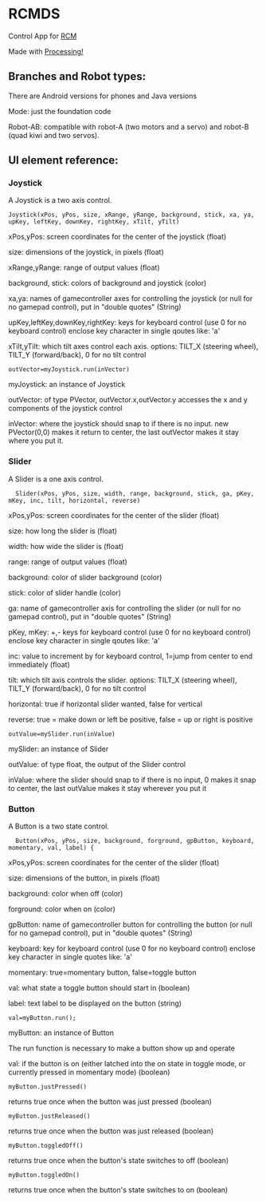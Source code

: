 # RCMDS
Control App for [RCM](https://github.com/mpyoutube/rcm)

Made with [Processing!](https://www.processing.org/reference)

## Branches and Robot types:
There are Android versions for phones and Java versions

Mode: just the foundation code

Robot-AB: compatible with robot-A (two motors and a servo) and robot-B (quad kiwi and two servos).



## UI element reference:
### Joystick
A Joystick is a two axis control.
```
Joystick(xPos, yPos, size, xRange, yRange, background, stick, xa, ya, upKey, leftKey, downKey, rightKey, xTilt, yTilt)
```

xPos,yPos: screen coordinates for the center of the joystick (float)

size: dimensions of the joystick, in pixels (float)

xRange,yRange: range of output values (float)

background, stick: colors of background and joystick (color)

xa,ya: names of gamecontroller axes for controlling the joystick (or null for no gamepad control), put in "double quotes" (String)

upKey,leftKey,downKey,rightKey: keys for keyboard control (use 0 for no keyboard control) enclose key character in single qoutes like: 'a'

xTilt,yTilt: which tilt axes control each axis. options: TILT_X (steering wheel), TILT_Y (forward/back), 0 for no tilt control

```
outVector=myJoystick.run(inVector)
```

myJoystick: an instance of Joystick

outVector: of type PVector, outVector.x,outVector.y accesses the x and y components of the joystick control

inVector: where the joystick should snap to if there is no input. new PVector(0,0) makes it return to center, the last outVector makes it stay where you put it.

### Slider
A Slider is a one axis control.
```
  Slider(xPos, yPos, size, width, range, background, stick, ga, pKey, mKey, inc, tilt, horizontal, reverse)
```

xPos,yPos: screen coordinates for the center of the slider (float)

size: how long the slider is (float)

width: how wide the slider is (float)

range: range of output values (float)

background: color of slider background (color)

stick: color of slider handle (color)

ga: name of gamecontroller axis for controlling the slider (or null for no gamepad control), put in "double quotes" (String)

pKey, mKey: +,- keys for keyboard control (use 0 for no keyboard control) enclose key character in single qoutes like: 'a'

inc: value to increment by for keyboard control, 1=jump from center to end immediately (float)

tilt: which tilt axis controls the slider. options: TILT_X (steering wheel), TILT_Y (forward/back), 0 for no tilt control

horizontal: true if horizontal slider wanted, false for vertical

reverse: true = make down or left be positive, false =  up or right is positive

```
outValue=mySlider.run(inValue)
```
mySlider: an instance of Slider

outValue: of type float, the output of the Slider control

inValue: where the slider should snap to if there is no input, 0 makes it snap to center, the last outValue makes it stay wherever you put it

### Button
A Button is a two state control.
```
  Button(xPos, yPos, size, background, forground, gpButton, keyboard, momentary, val, label) {
```
xPos,yPos: screen coordinates for the center of the slider (float)

size: dimensions of the button, in pixels (float)

background: color when off (color)

forground: color when on (color)

gpButton: name of gamecontroller button for controlling the button (or null for no gamepad control), put in "double quotes" (String)

keyboard: key for keyboard control (use 0 for no keyboard control) enclose key character in single quotes like: 'a'

momentary: true=momentary button, false=toggle button

val: what state a toggle button should start in (boolean)

label: text label to be displayed on the button (string)

```
val=myButton.run();
```
myButton: an instance of Button

The run function is necessary to make a button show up and operate

val: if the button is on (either latched into the on state in toggle mode, or currently pressed in momentary mode) (boolean)

```
myButton.justPressed()
```
returns true once when the button was just pressed (boolean)

```
myButton.justReleased()
```
returns true once when the button was just released (boolean)

```
myButton.toggledOff()
```
returns true once when the button's state switches to off (boolean)

```
myButton.toggledOn()
```
returns true once when the button's state switches to on (boolean)
